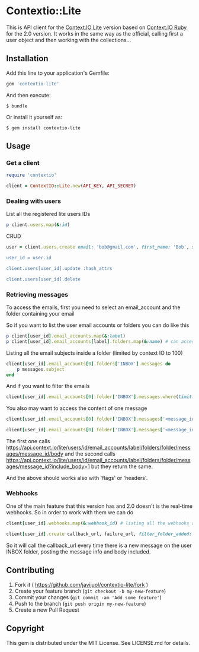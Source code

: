 # Contextio::Lite

This is API client for the [Context.IO Lite](https://context.io/) version based on [Context.IO Ruby](https://github.com/contextio/contextio-ruby) for the 2.0 version.
It works in the same way as the official, calling first a user object and then working with the collections...

## Installation

Add this line to your application's Gemfile:

```ruby
gem 'contextio-lite'
```

And then execute:

    $ bundle

Or install it yourself as:

    $ gem install contextio-lite

## Usage

### Get a client

```ruby
require 'contextio'

client = ContextIO::Lite.new(API_KEY, API_SECRET)
```

### Dealing with users

List all the registered lite users IDs

```ruby
p client.users.map(&:id)
```

CRUD

```ruby
user = client.users.create email: 'bob@gmail.com', first_name: 'Bob', server: 'imap.gmail.com' username: 'bob', 'use_sll':true, 'port': 993, 'type': 'IMAP

user_id = user.id

client.users[user_id].update :hash_attrs

client.users[user_id].delete
```

### Retrieving messages

To access the emails, first you need to select an email_account and the folder containing your email

So if you want to list the user email accounts or folders you can do like this

```ruby
p client[user_id].email_accounts.map(&:label)
p client[user_id].email_accounts[label].folders.map(&:name) # can access email_accounts by number => email_accounts[0]
```

Listing all the email subjects inside a folder (limited by context IO to 100)
```ruby
client[user_id].email_accounts[0].folders['INBOX'].messages do
    p messages.subject
end
```

And if you want to filter the emails

```ruby
client[user_id].email_accounts[0].folder['INBOX'].messages.where(limit: 3)
```

You also may want to access the content of one message

```ruby
client[user_id].email_accounts[0].folder['INBOX'].messages['<message_id>'].body_plain # or body_html

client[user_id].email_accounts[0].folder['INBOX'].messages['<message_id>'].with(include_body:true).body_plain
```

The first one calls https://api.context.io/lite/users/id/email_accounts/label/folders/folder/messages/message_id/body
and the second calls https://api.context.io/lite/users/id/email_accounts/label/folders/folder/messages/message_id?include_body=1
but they return the same.

And the above should works also with 'flags' or 'headers'.

### Webhooks

One of the main feature that this version has and 2.0 doesn't is the real-time webhooks.
So in order to work with them we can do

```ruby
client[user_id].webhooks.map(&:webhook_id) # listing all the webhooks an user has

client[user_id].create callback_url, failure_url, filter_folder_added: 'INBOX', include_body: true
```

So it will call the callback_url every time there is a new message on the user INBOX folder, posting the message info and body included.


## Contributing

1. Fork it ( https://github.com/javijuol/contextio-lite/fork )
2. Create your feature branch (`git checkout -b my-new-feature`)
3. Commit your changes (`git commit -am 'Add some feature'`)
4. Push to the branch (`git push origin my-new-feature`)
5. Create a new Pull Request

## Copyright

This gem is distributed under the MIT License. See LICENSE.md for details.
